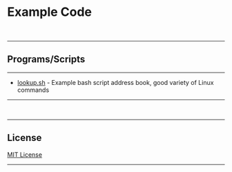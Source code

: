 # Example Code

<br>
<hr>

## Programs/Scripts

<hr>

* [lookup.sh](lookup.sh) - Example bash script address book, good variety of Linux commands

<hr>
<br>
<hr>

## License

[MIT License](LICENSE)
<hr>
